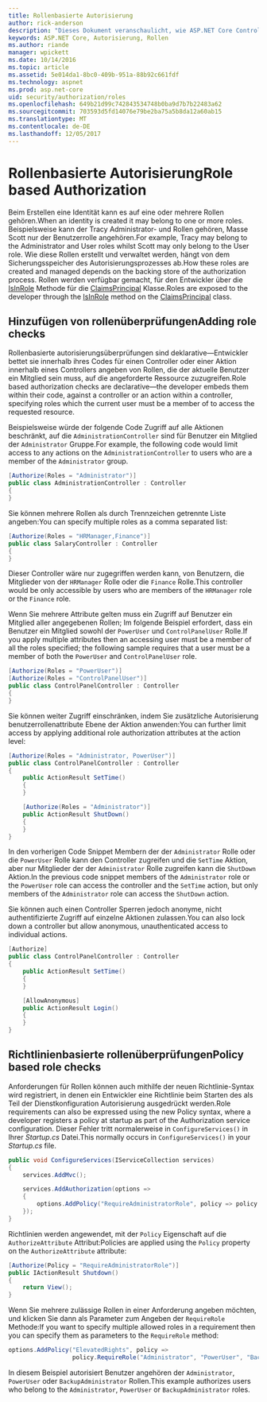 ```yaml
---
title: Rollenbasierte Autorisierung
author: rick-anderson
description: "Dieses Dokument veranschaulicht, wie ASP.NET Core Controller- und den Zugriff einschränken, indem Sie die Rollen zum Autorisieren Attribut übergeben."
keywords: ASP.NET Core, Autorisierung, Rollen
ms.author: riande
manager: wpickett
ms.date: 10/14/2016
ms.topic: article
ms.assetid: 5e014da1-8bc0-409b-951a-88b92c661fdf
ms.technology: aspnet
ms.prod: asp.net-core
uid: security/authorization/roles
ms.openlocfilehash: 649b21d99c742843534748b0ba9d7b7b22483a62
ms.sourcegitcommit: 703593d5fd14076e79be2ba75a5b8da12a60ab15
ms.translationtype: MT
ms.contentlocale: de-DE
ms.lasthandoff: 12/05/2017
---
```

# <a name="role-based-authorization"></a><span data-ttu-id="e7f51-104">Rollenbasierte Autorisierung</span><span class="sxs-lookup"><span data-stu-id="e7f51-104">Role based Authorization</span></span>

<a name="security-authorization-role-based"></a>

<span data-ttu-id="e7f51-105">Beim Erstellen eine Identität kann es auf eine oder mehrere Rollen gehören.</span><span class="sxs-lookup"><span data-stu-id="e7f51-105">When an identity is created it may belong to one or more roles.</span></span> <span data-ttu-id="e7f51-106">Beispielsweise kann der Tracy Administrator- und Rollen gehören, Masse Scott nur der Benutzerrolle angehören.</span><span class="sxs-lookup"><span data-stu-id="e7f51-106">For example, Tracy may belong to the Administrator and User roles whilst Scott may only belong to the User role.</span></span> <span data-ttu-id="e7f51-107">Wie diese Rollen erstellt und verwaltet werden, hängt von dem Sicherungsspeicher des Autorisierungsprozesses ab.</span><span class="sxs-lookup"><span data-stu-id="e7f51-107">How these roles are created and managed depends on the backing store of the authorization process.</span></span> <span data-ttu-id="e7f51-108">Rollen werden verfügbar gemacht, für den Entwickler über die [IsInRole](https://docs.microsoft.com/dotnet/api/system.security.principal.genericprincipal.isinrole) Methode für die [ClaimsPrincipal](https://docs.microsoft.com/dotnet/api/system.security.claims.claimsprincipal) Klasse.</span><span class="sxs-lookup"><span data-stu-id="e7f51-108">Roles are exposed to the developer through the [IsInRole](https://docs.microsoft.com/dotnet/api/system.security.principal.genericprincipal.isinrole) method on the [ClaimsPrincipal](https://docs.microsoft.com/dotnet/api/system.security.claims.claimsprincipal) class.</span></span>

## <a name="adding-role-checks"></a><span data-ttu-id="e7f51-109">Hinzufügen von rollenüberprüfungen</span><span class="sxs-lookup"><span data-stu-id="e7f51-109">Adding role checks</span></span>

<span data-ttu-id="e7f51-110">Rollenbasierte autorisierungsüberprüfungen sind deklarative&mdash;Entwickler bettet sie innerhalb ihres Codes für einen Controller oder einer Aktion innerhalb eines Controllers angeben von Rollen, die der aktuelle Benutzer ein Mitglied sein muss, auf die angeforderte Ressource zuzugreifen.</span><span class="sxs-lookup"><span data-stu-id="e7f51-110">Role based authorization checks are declarative&mdash;the developer embeds them within their code, against a controller or an action within a controller, specifying roles which the current user must be a member of to access the requested resource.</span></span>

<span data-ttu-id="e7f51-111">Beispielsweise würde der folgende Code Zugriff auf alle Aktionen beschränkt, auf die `AdministrationController` sind für Benutzer ein Mitglied der `Administrator` Gruppe.</span><span class="sxs-lookup"><span data-stu-id="e7f51-111">For example, the following code would limit access to any actions on the `AdministrationController` to users who are a member of the `Administrator` group.</span></span>

```csharp
[Authorize(Roles = "Administrator")]
public class AdministrationController : Controller
{
}
```

<span data-ttu-id="e7f51-112">Sie können mehrere Rollen als durch Trennzeichen getrennte Liste angeben:</span><span class="sxs-lookup"><span data-stu-id="e7f51-112">You can specify multiple roles as a comma separated list:</span></span>

```csharp
[Authorize(Roles = "HRManager,Finance")]
public class SalaryController : Controller
{
}
```

<span data-ttu-id="e7f51-113">Dieser Controller wäre nur zugegriffen werden kann, von Benutzern, die Mitglieder von der `HRManager` Rolle oder die `Finance` Rolle.</span><span class="sxs-lookup"><span data-stu-id="e7f51-113">This controller would be only accessible by users who are members of the `HRManager` role or the `Finance` role.</span></span>

<span data-ttu-id="e7f51-114">Wenn Sie mehrere Attribute gelten muss ein Zugriff auf Benutzer ein Mitglied aller angegebenen Rollen; Im folgende Beispiel erfordert, dass ein Benutzer ein Mitglied sowohl der `PowerUser` und `ControlPanelUser` Rolle.</span><span class="sxs-lookup"><span data-stu-id="e7f51-114">If you apply multiple attributes then an accessing user must be a member of all the roles specified; the following sample requires that a user must be a member of both the `PowerUser` and `ControlPanelUser` role.</span></span>

```csharp
[Authorize(Roles = "PowerUser")]
[Authorize(Roles = "ControlPanelUser")]
public class ControlPanelController : Controller
{
}
```

<span data-ttu-id="e7f51-115">Sie können weiter Zugriff einschränken, indem Sie zusätzliche Autorisierung benutzerrollenattribute Ebene der Aktion anwenden:</span><span class="sxs-lookup"><span data-stu-id="e7f51-115">You can further limit access by applying additional role authorization attributes at the action level:</span></span>

```csharp
[Authorize(Roles = "Administrator, PowerUser")]
public class ControlPanelController : Controller
{
    public ActionResult SetTime()
    {
    }

    [Authorize(Roles = "Administrator")]
    public ActionResult ShutDown()
    {
    }
}
```

<span data-ttu-id="e7f51-116">In den vorherigen Code Snippet Membern der der `Administrator` Rolle oder die `PowerUser` Rolle kann den Controller zugreifen und die `SetTime` Aktion, aber nur Mitglieder der der `Administrator` Rolle zugreifen kann die `ShutDown` Aktion.</span><span class="sxs-lookup"><span data-stu-id="e7f51-116">In the previous code snippet members of the `Administrator` role or the `PowerUser` role can access the controller and the `SetTime` action, but only members of the `Administrator` role can access the `ShutDown` action.</span></span>

<span data-ttu-id="e7f51-117">Sie können auch einen Controller Sperren jedoch anonyme, nicht authentifizierte Zugriff auf einzelne Aktionen zulassen.</span><span class="sxs-lookup"><span data-stu-id="e7f51-117">You can also lock down a controller but allow anonymous, unauthenticated access to individual actions.</span></span>

```csharp
[Authorize]
public class ControlPanelController : Controller
{
    public ActionResult SetTime()
    {
    }

    [AllowAnonymous]
    public ActionResult Login()
    {
    }
}
```

<a name="security-authorization-role-policy"></a>

## <a name="policy-based-role-checks"></a><span data-ttu-id="e7f51-118">Richtlinienbasierte rollenüberprüfungen</span><span class="sxs-lookup"><span data-stu-id="e7f51-118">Policy based role checks</span></span>

<span data-ttu-id="e7f51-119">Anforderungen für Rollen können auch mithilfe der neuen Richtlinie-Syntax wird registriert, in denen ein Entwickler eine Richtlinie beim Starten des als Teil der Dienstkonfiguration Autorisierung ausgedrückt werden.</span><span class="sxs-lookup"><span data-stu-id="e7f51-119">Role requirements can also be expressed using the new Policy syntax, where a developer registers a policy at startup as part of the Authorization service configuration.</span></span> <span data-ttu-id="e7f51-120">Dieser Fehler tritt normalerweise in `ConfigureServices()` in Ihrer *Startup.cs* Datei.</span><span class="sxs-lookup"><span data-stu-id="e7f51-120">This normally occurs in `ConfigureServices()` in your *Startup.cs* file.</span></span>

```csharp
public void ConfigureServices(IServiceCollection services)
{
    services.AddMvc();

    services.AddAuthorization(options =>
    {
        options.AddPolicy("RequireAdministratorRole", policy => policy.RequireRole("Administrator"));
    });
}
```

<span data-ttu-id="e7f51-121">Richtlinien werden angewendet, mit der `Policy` Eigenschaft auf die `AuthorizeAttribute` Attribut:</span><span class="sxs-lookup"><span data-stu-id="e7f51-121">Policies are applied using the `Policy` property on the `AuthorizeAttribute` attribute:</span></span>

```csharp
[Authorize(Policy = "RequireAdministratorRole")]
public IActionResult Shutdown()
{
    return View();
}
```

<span data-ttu-id="e7f51-122">Wenn Sie mehrere zulässige Rollen in einer Anforderung angeben möchten, und klicken Sie dann als Parameter zum Angeben der `RequireRole` Methode:</span><span class="sxs-lookup"><span data-stu-id="e7f51-122">If you want to specify multiple allowed roles in a requirement then you can specify them as parameters to the `RequireRole` method:</span></span>

```csharp
options.AddPolicy("ElevatedRights", policy =>
                  policy.RequireRole("Administrator", "PowerUser", "BackupAdministrator"));
```

<span data-ttu-id="e7f51-123">In diesem Beispiel autorisiert Benutzer angehören der `Administrator`, `PowerUser` oder `BackupAdministrator` Rollen.</span><span class="sxs-lookup"><span data-stu-id="e7f51-123">This example authorizes users who belong to the `Administrator`, `PowerUser` or `BackupAdministrator` roles.</span></span>
